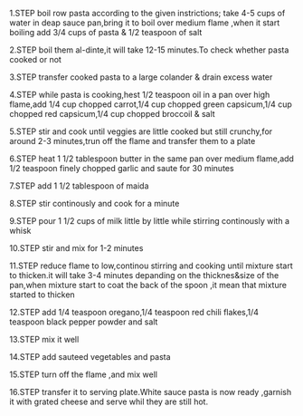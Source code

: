 1.STEP 
 boil  row pasta according to the given instrictions;
take 4-5 cups of water in deap  sauce pan,bring it to boil over medium flame ,when it start boiling add 3/4 cups of pasta & 1/2 teaspoon of salt

2.STEP
boil them al-dinte,it will take 12-15 minutes.To check whether pasta cooked or not

3.STEP
transfer cooked pasta to a large colander &  drain  excess water

4.STEP
while pasta is cooking,hest 1/2 teaspoon oil in a pan over high flame,add 1/4  cup chopped carrot,1/4 cup 
chopped green capsicum,1/4 cup chopped red capsicum,1/4 cup chopped broccoil & salt

5.STEP
stir and cook until veggies are little cooked but still crunchy,for around 2-3 minutes,trun off the flame
and transfer them to  a plate

6.STEP
heat 1 1/2 tablespoon butter in the same pan over medium flame,add 1/2 teaspoon finely chopped garlic and saute for 30 minutes

7.STEP
add 1 1/2 tablespoon of maida

8.STEP
stir continously and cook for a minute

9.STEP
pour 1 1/2 cups of milk little by little while stirring continously with a whisk

10.STEP
stir and mix for 1-2 minutes

11.STEP
reduce flame to low,continou stirring and cooking until mixture start to thicken.it will take 3-4 minutes depanding on the thicknes&size of the pan,when mixture start to coat the back of the spoon ,it mean that mixture started to thicken

12.STEP
add 1/4 teaspoon oregano,1/4 teaspoon red chili flakes,1/4 teaspoon black pepper powder and salt

13.STEP
mix it well

14.STEP
add sauteed vegetables and pasta

15.STEP
turn off the flame ,and mix well

16.STEP
transfer it to serving plate.White sauce pasta is now ready ,garnish it with grated cheese and serve whil they are still hot.
